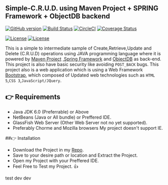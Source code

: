 ## Simple-C.R.U.D. using Maven Project + SPRING Framework + ObjectDB backend

[![GitHub version](https://badge.fury.io/gh/clydegold8%2FSimple-MAVEN-SPRING-OBJECTDB-CRUD.svg?ts=2)](https://badge.fury.io/gh/clydegold8%2FSimple-MAVEN-SPRING-OBJECTDB-CRUD)
[![Build Status](https://travis-ci.org/clydegold8/Simple-MAVEN-SPRING-OBJECTDB-CRUD.svg?branch=master)](https://travis-ci.org/clydegold8/Simple-MAVEN-SPRING-OBJECTDB-CRUD)
[![CircleCI](https://circleci.com/gh/clydegold8/Simple-MAVEN-SPRING-OBJECTDB-CRUD/tree/master.svg?style=shield&circle)](https://circleci.com/gh/clydegold8/Simple-MAVEN-SPRING-OBJECTDB-CRUD/tree/master)
[![Coverage Status](https://coveralls.io/repos/github/clydegold8/Simple-MAVEN-SPRING-OBJECTDB-CRUD/badge.svg?branch=master&ts=3)](https://coveralls.io/github/clydegold8/Simple-MAVEN-SPRING-OBJECTDB-CRUD?branch=master)


[![License](https://www.w3.org/Icons/valid-html401)]()
[![License](https://www.w3.org/Icons/valid-css2)]()



This is a simple to intermediate sample of Create,Retrieve,Update and Delete (C.R.U.D) operations using JAVA programming language where it is powered by [Maven Project](http://maven.apache.org/#) ,[Spring Framework](https://projects.spring.io/spring-framework/) and [ObjectDB](http://www.objectdb.com/) as back-end. This project is also have basic security like avoiding <code>POST_BACK</code> bugs. This project also is a web application which is using a Web Framework [Bootstrap](http://getbootstrap.com/), which composed of Updated web technologies such as <code>HTML 5</code>,<code>CSS 3</code>,<code>JavaScript/JQuery</code>.


## :point_right: Requirements
*   Java JDK 6.0 (Preferrable) or Above
*   NetBeans (Java or All bundle) or Preffered IDE.
*   GlassFish Web Server (Other Web Server not no yet supported).
*   Preferably Chorme and Mozilla browsers My project doesn't support IE. 

##:point_right: Installation
*   Download the Project in my [Repo](https://github.com/clydegold8/Simple-MAVEN-SPRING-OBJECTDB-CRUD/archive/master.zip).
*   Save to your desire path or location and Extract the Project.
*   Open my Project with your Preffered IDE.
*   Feel Free to Test my Project. :+1:

test dev dev

